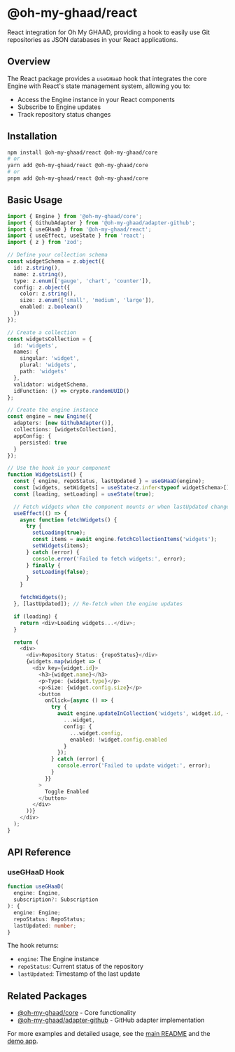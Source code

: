 # @oh-my-ghaad/react

React integration for Oh My GHAAD, providing a hook to easily use Git repositories as JSON databases in your React applications.

## Overview

The React package provides a `useGHaaD` hook that integrates the core Engine with React's state management system, allowing you to:
- Access the Engine instance in your React components
- Subscribe to Engine updates
- Track repository status changes

## Installation

```bash
npm install @oh-my-ghaad/react @oh-my-ghaad/core
# or
yarn add @oh-my-ghaad/react @oh-my-ghaad/core
# or
pnpm add @oh-my-ghaad/react @oh-my-ghaad/core
```

## Basic Usage

```typescript
import { Engine } from '@oh-my-ghaad/core';
import { GithubAdapter } from '@oh-my-ghaad/adapter-github';
import { useGHaaD } from '@oh-my-ghaad/react';
import { useEffect, useState } from 'react';
import { z } from 'zod';

// Define your collection schema
const widgetSchema = z.object({
  id: z.string(),
  name: z.string(),
  type: z.enum(['gauge', 'chart', 'counter']),
  config: z.object({
    color: z.string(),
    size: z.enum(['small', 'medium', 'large']),
    enabled: z.boolean()
  })
});

// Create a collection
const widgetsCollection = {
  id: 'widgets',
  names: {
    singular: 'widget',
    plural: 'widgets',
    path: 'widgets'
  },
  validator: widgetSchema,
  idFunction: () => crypto.randomUUID()
};

// Create the engine instance
const engine = new Engine({
  adapters: [new GithubAdapter()],
  collections: [widgetsCollection],
  appConfig: {
    persisted: true
  }
});

// Use the hook in your component
function WidgetsList() {
  const { engine, repoStatus, lastUpdated } = useGHaaD(engine);
  const [widgets, setWidgets] = useState<z.infer<typeof widgetSchema>[]>([]);
  const [loading, setLoading] = useState(true);

  // Fetch widgets when the component mounts or when lastUpdated changes
  useEffect(() => {
    async function fetchWidgets() {
      try {
        setLoading(true);
        const items = await engine.fetchCollectionItems('widgets');
        setWidgets(items);
      } catch (error) {
        console.error('Failed to fetch widgets:', error);
      } finally {
        setLoading(false);
      }
    }

    fetchWidgets();
  }, [lastUpdated]); // Re-fetch when the engine updates

  if (loading) {
    return <div>Loading widgets...</div>;
  }

  return (
    <div>
      <div>Repository Status: {repoStatus}</div>
      {widgets.map(widget => (
        <div key={widget.id}>
          <h3>{widget.name}</h3>
          <p>Type: {widget.type}</p>
          <p>Size: {widget.config.size}</p>
          <button
            onClick={async () => {
              try {
                await engine.updateInCollection('widgets', widget.id, {
                  ...widget,
                  config: {
                    ...widget.config,
                    enabled: !widget.config.enabled
                  }
                });
              } catch (error) {
                console.error('Failed to update widget:', error);
              }
            }}
          >
            Toggle Enabled
          </button>
        </div>
      ))}
    </div>
  );
}
```

## API Reference

### useGHaaD Hook

```typescript
function useGHaaD(
  engine: Engine,
  subscription?: Subscription
): {
  engine: Engine;
  repoStatus: RepoStatus;
  lastUpdated: number;
}
```

The hook returns:
- `engine`: The Engine instance
- `repoStatus`: Current status of the repository
- `lastUpdated`: Timestamp of the last update

## Related Packages

- [@oh-my-ghaad/core](../core/README.md) - Core functionality
- [@oh-my-ghaad/adapter-github](../adapter-github/README.md) - GitHub adapter implementation

For more examples and detailed usage, see the [main README](../../README.md) and the [demo app](../../apps/demo-app/README.md).
